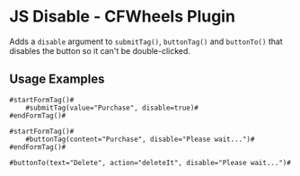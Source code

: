 # JS Disable - CFWheels Plugin

Adds a `disable` argument to `submitTag()`, `buttonTag()` and `buttonTo()` that disables the button so it can't be double-clicked.

## Usage Examples

```
#startFormTag()#
	#submitTag(value="Purchase", disable=true)#
#endFormTag()#
```

```
#startFormTag()#
	#buttonTag(content="Purchase", disable="Please wait...")#
#endFormTag()#
```

```
#buttonTo(text="Delete", action="deleteIt", disable="Please wait...")#
```